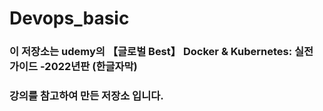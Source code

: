 # Devops_basic
### 이 저장소는 udemy의 【글로벌 Best】 Docker & Kubernetes: 실전 가이드 -2022년판 (한글자막)
### 강의를 참고하여 만든 저장소 입니다.
